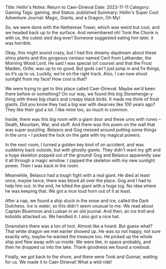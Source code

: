 Title: Hellin's Notes: Return to Caer-Dineval
Date: 2023-11-11
Category: Gaming
Tags: gaming, dnd
Status: published
Summary: Hellin's Super Cool Adventure Journal: Magic, Giants, and a Dragon, Oh My!

So, we were done with the Netherese Tower, which was weird but cool, and
we headed back up to the surface. And remembered oh! Tonk the Chonk is with us,
the cutest sled dog ever! Someone suggested eating him later, it was horrible.

Okay, this might sound crazy, but I had this dreamy daydream about these shiny
plants and this gorgeous centaur named Ceril from Lathander, the Morning Wood
Lord. He said I was special (of course) and that the Frost Maiden, Orille, was
up to no good. But gods can't just jump in and fix things, so it’s up to us.
Luckily, we're on the right track. Also, I can now shoot sunlight from my face!
How cool is that?

We were trying to get to this place called Caer-Dineval. Maybe we'd been there
before or something? On our way, we found this big Stonehenge-y thing with
these big chairs and creepy black birds. It made me think of frost giants. Did
you know they had a big war with dwarves like 100 years ago? They like their
god a lot. I like mine too, so much in common.

Inside, there was this big room with a giant door and these urns with runes –
Death, Mountain, War, and stuff. And there was this poem on the wall that was
super puzzling. Belasco and Gog messed around putting some things in the urns –
I picked the lock on the gate with my magical powers.

In the next room, I turned a golden key kind of on accident, and was suddenly
back outside, but with ghostly giants. They didn't want my gift and a huge
skeleton popped out of the ground! Gog and Belasco apparently saw it all
through a magic window. I zapped the skeleton with my new sunlight power. Then
I was back in the room.

Meanwhile, Belasco had a tough fight with a real giant. He died at least once,
maybe twice, there was blood all over the place. Gog and I had to help him out.
In the end, he killed the giant with a huge log. No idea where he was keeping
that. We got a nice loud horn out of it at least.

After a nap, we found a ship stuck in the snow and ice, called the Dark
Dutchess. Ice is water, so this didn't seem unusual to me. We read about
Captain Bluemoon and Luskan in an old journal. And then, an ice troll and
kobolds attacked us. We handled it. I also got a nice hat.

Downstairs there was a ton of loot. Almost like a hoard. But guess what? That
white dragon we met earlier showed up. He was so not happy, not sure exactly
why, maybe he wanted the treasure too. He picked up the whole ship and flew
away with us inside. We were like, in space probably, and then he dropped us
into the lake. Thank goodness we found a rowboat.

Finally, we got back to the shore, and there were Tonk and Gunnar, waiting for
us. We made it to Caer-Dineval! What a wild ride!
